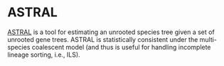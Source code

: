 ASTRAL
======

[ASTRAL](https://github.com/smirarab/ASTRAL) is a tool for estimating an unrooted species tree given a set of unrooted gene trees. ASTRAL is statistically consistent under the multi-species coalescent model (and thus is useful for handling incomplete lineage sorting, i.e., ILS).
